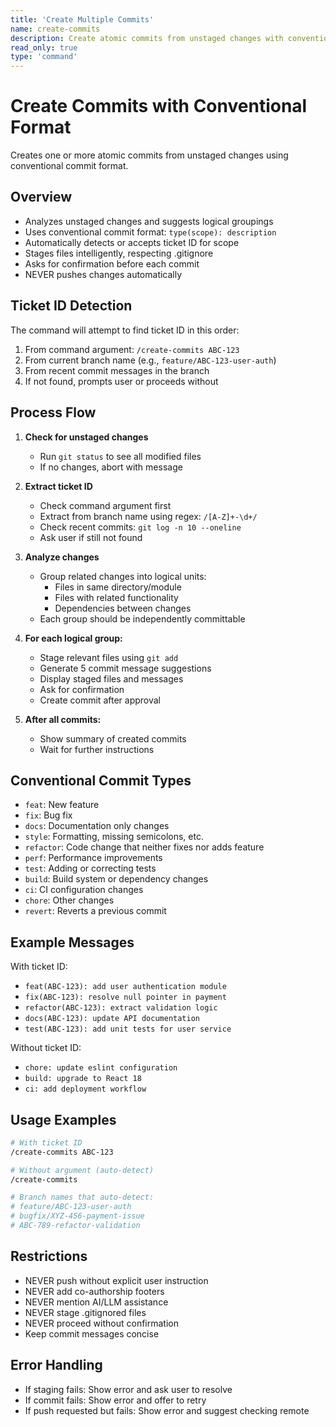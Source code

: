 ```yaml
---
title: 'Create Multiple Commits'
name: create-commits
description: Create atomic commits from unstaged changes with conventional commit format
read_only: true
type: 'command'
---
```


# Create Commits with Conventional Format

Creates one or more atomic commits from unstaged changes using conventional commit format.

## Overview

- Analyzes unstaged changes and suggests logical groupings
- Uses conventional commit format: `type(scope): description`
- Automatically detects or accepts ticket ID for scope
- Stages files intelligently, respecting .gitignore
- Asks for confirmation before each commit
- NEVER pushes changes automatically

## Ticket ID Detection

The command will attempt to find ticket ID in this order:
1. From command argument: `/create-commits ABC-123`
2. From current branch name (e.g., `feature/ABC-123-user-auth`)
3. From recent commit messages in the branch
4. If not found, prompts user or proceeds without

## Process Flow

1. **Check for unstaged changes**
   - Run `git status` to see all modified files
   - If no changes, abort with message

2. **Extract ticket ID**
   - Check command argument first
   - Extract from branch name using regex: `/[A-Z]+-\d+/`
   - Check recent commits: `git log -n 10 --oneline`
   - Ask user if still not found

3. **Analyze changes**
   - Group related changes into logical units:
     - Files in same directory/module
     - Files with related functionality
     - Dependencies between changes
   - Each group should be independently committable

4. **For each logical group:**
   - Stage relevant files using `git add`
   - Generate 5 commit message suggestions
   - Display staged files and messages
   - Ask for confirmation
   - Create commit after approval

5. **After all commits:**
   - Show summary of created commits
   - Wait for further instructions

## Conventional Commit Types

- `feat`: New feature
- `fix`: Bug fix
- `docs`: Documentation only changes
- `style`: Formatting, missing semicolons, etc.
- `refactor`: Code change that neither fixes nor adds feature
- `perf`: Performance improvements
- `test`: Adding or correcting tests
- `build`: Build system or dependency changes
- `ci`: CI configuration changes
- `chore`: Other changes
- `revert`: Reverts a previous commit

## Example Messages

With ticket ID:
- `feat(ABC-123): add user authentication module`
- `fix(ABC-123): resolve null pointer in payment`
- `refactor(ABC-123): extract validation logic`
- `docs(ABC-123): update API documentation`
- `test(ABC-123): add unit tests for user service`

Without ticket ID:
- `chore: update eslint configuration`
- `build: upgrade to React 18`
- `ci: add deployment workflow`

## Usage Examples

```bash
# With ticket ID
/create-commits ABC-123

# Without argument (auto-detect)
/create-commits

# Branch names that auto-detect:
# feature/ABC-123-user-auth
# bugfix/XYZ-456-payment-issue
# ABC-789-refactor-validation
```

## Restrictions

- NEVER push without explicit user instruction
- NEVER add co-authorship footers
- NEVER mention AI/LLM assistance
- NEVER stage .gitignored files
- NEVER proceed without confirmation
- Keep commit messages concise

## Error Handling

- If staging fails: Show error and ask user to resolve
- If commit fails: Show error and offer to retry
- If push requested but fails: Show error and suggest checking remote